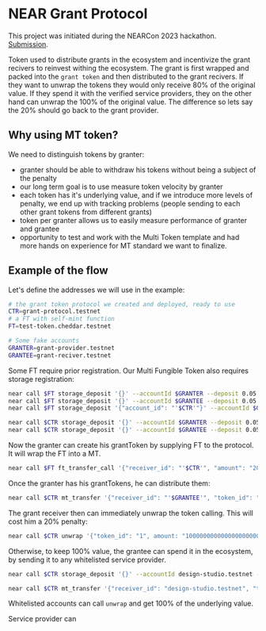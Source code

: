# NEAR Grant Protocol

This project was initiated during the NEARCon 2023 hackathon. [Submission](https://devpost.com/software/grant-596m4y).

Token used to distribute grants in the ecosystem and incentivize the grant recivers to reinvest withing the ecosystem.
The grant is first wrapped and packed into the `grant token` and then distributed to the grant recivers. If they want to unwrap the tokens they would only receive 80% of the original value. If they spend it with the verified service providers, they on the other hand can unwrap the 100% of the original value. The difference so lets say the 20% should go back to the grant provider.

## Why using MT token?

We need to distinguish tokens by granter:

- granter should be able to withdraw his tokens without being a subject of the penalty
- our long term goal is to use measure token velocity by granter
- each token has it's underlying value, and if we introduce more levels of penalty, we end up with tracking problems (people sending to each other grant tokens from different grants)
- token per granter allows us to easily measure performance of granter and grantee
- opportunity to test and work with the Multi Token template and had more hands on experience for MT standard we want to finalize.

## Example of the flow

Let's define the addresses we will use in the example:

```bash
# the grant token protocol we created and deployed, ready to use
CTR=grant-protocol.testnet
# a FT with self-mint function
FT=test-token.cheddar.testnet

# Some fake accounts
GRANTER=grant-provider.testnet
GRANTEE=grant-reciver.testnet
```

Some FT require prior registration. Our Multi Fungible Token also requires storage registration:

```bash
near call $FT storage_deposit '{}' --accountId $GRANTER --deposit 0.05
near call $FT storage_deposit '{}' --accountId $GRANTEE --deposit 0.05
near call $FT storage_deposit '{"account_id": "'$CTR'"}' --accountId $GRANTER --deposit 0.05

near call $CTR storage_deposit '{}' --accountId $GRANTER --deposit 0.05
near call $CTR storage_deposit '{}' --accountId $GRANTEE --deposit 0.05
```

Now the granter can create his grantToken by supplying FT to the protocol. It will wrap the FT into a MT.

```bash
near call $FT ft_transfer_call '{"receiver_id": "'$CTR'", "amount": "200000000000000000000000", "msg": ""}'  --accountId $GRANTER --depositYocto 1 --gas 300000000000000
```

Once the granter has his grantTokens, he can distribute them:

```bash
near call $CTR mt_transfer '{"receiver_id": "'$GRANTEE'", "token_id": "1", "amount": "10000000000000000000000"}' --accountId $GRANTER --depositYocto 1
```

The grant receiver then can immediately unwrap the token calling. This will cost him a 20% penalty:

```bash
near call $CTR unwrap '{"token_id": "1", amount: "10000000000000000000000"}' --accountId $GRANTEE
```

Otherwise, to keep 100% value, the grantee can spend it in the ecosystem, by sending it to any whitelisted service provider.

```bash
near call $CTR storage_deposit '{}' --accountId design-studio.testnet --deposit 0.05

near call $CTR mt_transfer '{"receiver_id": "design-studio.testnet", "token_id": "1", "amount": "10000000000000000000000"}' --accountId $GRANTEE --depositYocto 1
```

Whitelisted accounts can call `unwrap` and get 100% of the underlying value.

Service provider can
